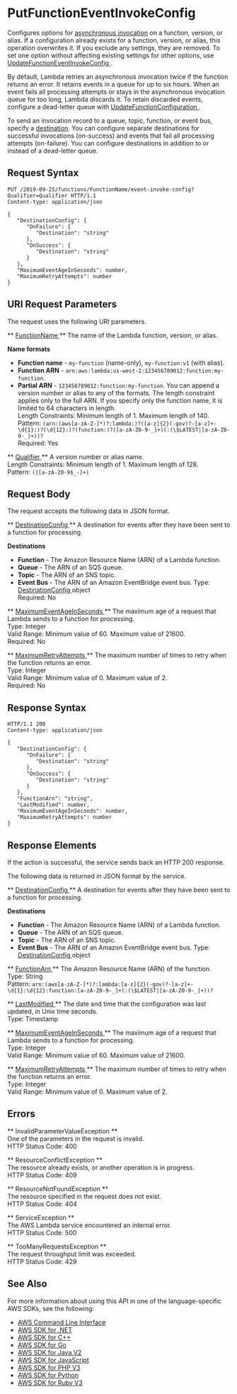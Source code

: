 # PutFunctionEventInvokeConfig<a name="API_PutFunctionEventInvokeConfig"></a>

Configures options for [asynchronous invocation](https://docs.aws.amazon.com/lambda/latest/dg/invocation-async.html) on a function, version, or alias\. If a configuration already exists for a function, version, or alias, this operation overwrites it\. If you exclude any settings, they are removed\. To set one option without affecting existing settings for other options, use [ UpdateFunctionEventInvokeConfig ](API_UpdateFunctionEventInvokeConfig.md)\.

By default, Lambda retries an asynchronous invocation twice if the function returns an error\. It retains events in a queue for up to six hours\. When an event fails all processing attempts or stays in the asynchronous invocation queue for too long, Lambda discards it\. To retain discarded events, configure a dead\-letter queue with [ UpdateFunctionConfiguration ](API_UpdateFunctionConfiguration.md)\.

To send an invocation record to a queue, topic, function, or event bus, specify a [destination](https://docs.aws.amazon.com/lambda/latest/dg/invocation-async.html#invocation-async-destinations)\. You can configure separate destinations for successful invocations \(on\-success\) and events that fail all processing attempts \(on\-failure\)\. You can configure destinations in addition to or instead of a dead\-letter queue\.

## Request Syntax<a name="API_PutFunctionEventInvokeConfig_RequestSyntax"></a>

```
PUT /2019-09-25/functions/FunctionName/event-invoke-config?Qualifier=Qualifier HTTP/1.1
Content-type: application/json

{
   "DestinationConfig": { 
      "OnFailure": { 
         "Destination": "string"
      },
      "OnSuccess": { 
         "Destination": "string"
      }
   },
   "MaximumEventAgeInSeconds": number,
   "MaximumRetryAttempts": number
}
```

## URI Request Parameters<a name="API_PutFunctionEventInvokeConfig_RequestParameters"></a>

The request uses the following URI parameters\.

 ** [ FunctionName ](#API_PutFunctionEventInvokeConfig_RequestSyntax) **   <a name="SSS-PutFunctionEventInvokeConfig-request-FunctionName"></a>
The name of the Lambda function, version, or alias\.  

**Name formats**
+  **Function name** \- `my-function` \(name\-only\), `my-function:v1` \(with alias\)\.
+  **Function ARN** \- `arn:aws:lambda:us-west-2:123456789012:function:my-function`\.
+  **Partial ARN** \- `123456789012:function:my-function`\.
You can append a version number or alias to any of the formats\. The length constraint applies only to the full ARN\. If you specify only the function name, it is limited to 64 characters in length\.  
Length Constraints: Minimum length of 1\. Maximum length of 140\.  
Pattern: `(arn:(aws[a-zA-Z-]*)?:lambda:)?([a-z]{2}(-gov)?-[a-z]+-\d{1}:)?(\d{12}:)?(function:)?([a-zA-Z0-9-_]+)(:(\$LATEST|[a-zA-Z0-9-_]+))?`   
Required: Yes

 ** [ Qualifier ](#API_PutFunctionEventInvokeConfig_RequestSyntax) **   <a name="SSS-PutFunctionEventInvokeConfig-request-Qualifier"></a>
A version number or alias name\.  
Length Constraints: Minimum length of 1\. Maximum length of 128\.  
Pattern: `(|[a-zA-Z0-9$_-]+)` 

## Request Body<a name="API_PutFunctionEventInvokeConfig_RequestBody"></a>

The request accepts the following data in JSON format\.

 ** [ DestinationConfig ](#API_PutFunctionEventInvokeConfig_RequestSyntax) **   <a name="SSS-PutFunctionEventInvokeConfig-request-DestinationConfig"></a>
A destination for events after they have been sent to a function for processing\.  

**Destinations**
+  **Function** \- The Amazon Resource Name \(ARN\) of a Lambda function\.
+  **Queue** \- The ARN of an SQS queue\.
+  **Topic** \- The ARN of an SNS topic\.
+  **Event Bus** \- The ARN of an Amazon EventBridge event bus\.
Type: [ DestinationConfig ](API_DestinationConfig.md) object  
Required: No

 ** [ MaximumEventAgeInSeconds ](#API_PutFunctionEventInvokeConfig_RequestSyntax) **   <a name="SSS-PutFunctionEventInvokeConfig-request-MaximumEventAgeInSeconds"></a>
The maximum age of a request that Lambda sends to a function for processing\.  
Type: Integer  
Valid Range: Minimum value of 60\. Maximum value of 21600\.  
Required: No

 ** [ MaximumRetryAttempts ](#API_PutFunctionEventInvokeConfig_RequestSyntax) **   <a name="SSS-PutFunctionEventInvokeConfig-request-MaximumRetryAttempts"></a>
The maximum number of times to retry when the function returns an error\.  
Type: Integer  
Valid Range: Minimum value of 0\. Maximum value of 2\.  
Required: No

## Response Syntax<a name="API_PutFunctionEventInvokeConfig_ResponseSyntax"></a>

```
HTTP/1.1 200
Content-type: application/json

{
   "DestinationConfig": { 
      "OnFailure": { 
         "Destination": "string"
      },
      "OnSuccess": { 
         "Destination": "string"
      }
   },
   "FunctionArn": "string",
   "LastModified": number,
   "MaximumEventAgeInSeconds": number,
   "MaximumRetryAttempts": number
}
```

## Response Elements<a name="API_PutFunctionEventInvokeConfig_ResponseElements"></a>

If the action is successful, the service sends back an HTTP 200 response\.

The following data is returned in JSON format by the service\.

 ** [ DestinationConfig ](#API_PutFunctionEventInvokeConfig_ResponseSyntax) **   <a name="SSS-PutFunctionEventInvokeConfig-response-DestinationConfig"></a>
A destination for events after they have been sent to a function for processing\.  

**Destinations**
+  **Function** \- The Amazon Resource Name \(ARN\) of a Lambda function\.
+  **Queue** \- The ARN of an SQS queue\.
+  **Topic** \- The ARN of an SNS topic\.
+  **Event Bus** \- The ARN of an Amazon EventBridge event bus\.
Type: [ DestinationConfig ](API_DestinationConfig.md) object

 ** [ FunctionArn ](#API_PutFunctionEventInvokeConfig_ResponseSyntax) **   <a name="SSS-PutFunctionEventInvokeConfig-response-FunctionArn"></a>
The Amazon Resource Name \(ARN\) of the function\.  
Type: String  
Pattern: `arn:(aws[a-zA-Z-]*)?:lambda:[a-z]{2}(-gov)?-[a-z]+-\d{1}:\d{12}:function:[a-zA-Z0-9-_]+(:(\$LATEST|[a-zA-Z0-9-_]+))?` 

 ** [ LastModified ](#API_PutFunctionEventInvokeConfig_ResponseSyntax) **   <a name="SSS-PutFunctionEventInvokeConfig-response-LastModified"></a>
The date and time that the configuration was last updated, in Unix time seconds\.  
Type: Timestamp

 ** [ MaximumEventAgeInSeconds ](#API_PutFunctionEventInvokeConfig_ResponseSyntax) **   <a name="SSS-PutFunctionEventInvokeConfig-response-MaximumEventAgeInSeconds"></a>
The maximum age of a request that Lambda sends to a function for processing\.  
Type: Integer  
Valid Range: Minimum value of 60\. Maximum value of 21600\.

 ** [ MaximumRetryAttempts ](#API_PutFunctionEventInvokeConfig_ResponseSyntax) **   <a name="SSS-PutFunctionEventInvokeConfig-response-MaximumRetryAttempts"></a>
The maximum number of times to retry when the function returns an error\.  
Type: Integer  
Valid Range: Minimum value of 0\. Maximum value of 2\.

## Errors<a name="API_PutFunctionEventInvokeConfig_Errors"></a>

 ** InvalidParameterValueException **   
One of the parameters in the request is invalid\.  
HTTP Status Code: 400

 ** ResourceConflictException **   
The resource already exists, or another operation is in progress\.  
HTTP Status Code: 409

 ** ResourceNotFoundException **   
The resource specified in the request does not exist\.  
HTTP Status Code: 404

 ** ServiceException **   
The AWS Lambda service encountered an internal error\.  
HTTP Status Code: 500

 ** TooManyRequestsException **   
The request throughput limit was exceeded\.  
HTTP Status Code: 429

## See Also<a name="API_PutFunctionEventInvokeConfig_SeeAlso"></a>

For more information about using this API in one of the language\-specific AWS SDKs, see the following:
+  [ AWS Command Line Interface](https://docs.aws.amazon.com/goto/aws-cli/lambda-2015-03-31/PutFunctionEventInvokeConfig) 
+  [ AWS SDK for \.NET](https://docs.aws.amazon.com/goto/DotNetSDKV3/lambda-2015-03-31/PutFunctionEventInvokeConfig) 
+  [ AWS SDK for C\+\+](https://docs.aws.amazon.com/goto/SdkForCpp/lambda-2015-03-31/PutFunctionEventInvokeConfig) 
+  [ AWS SDK for Go](https://docs.aws.amazon.com/goto/SdkForGoV1/lambda-2015-03-31/PutFunctionEventInvokeConfig) 
+  [ AWS SDK for Java V2](https://docs.aws.amazon.com/goto/SdkForJavaV2/lambda-2015-03-31/PutFunctionEventInvokeConfig) 
+  [ AWS SDK for JavaScript](https://docs.aws.amazon.com/goto/AWSJavaScriptSDK/lambda-2015-03-31/PutFunctionEventInvokeConfig) 
+  [ AWS SDK for PHP V3](https://docs.aws.amazon.com/goto/SdkForPHPV3/lambda-2015-03-31/PutFunctionEventInvokeConfig) 
+  [ AWS SDK for Python](https://docs.aws.amazon.com/goto/boto3/lambda-2015-03-31/PutFunctionEventInvokeConfig) 
+  [ AWS SDK for Ruby V3](https://docs.aws.amazon.com/goto/SdkForRubyV3/lambda-2015-03-31/PutFunctionEventInvokeConfig) 